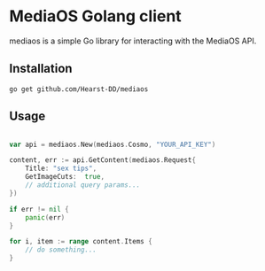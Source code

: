 # MediaOS Golang client

mediaos is a simple Go library for interacting with the MediaOS API. 

## Installation 

`go get github.com/Hearst-DD/mediaos`

## Usage

```go

var api = mediaos.New(mediaos.Cosmo, "YOUR_API_KEY")

content, err := api.GetContent(mediaos.Request{
	Title: "sex tips",
	GetImageCuts:  true,
	// additional query params...
})

if err != nil {
	panic(err)
}

for i, item := range content.Items {
	// do something...
}

```
